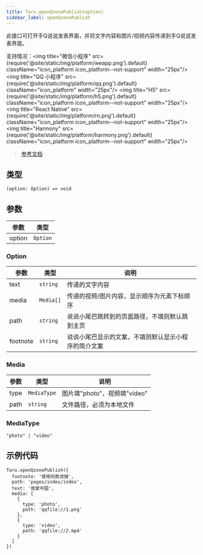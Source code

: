 ```yaml
---
title: Taro.openQzonePublish(option)
sidebar_label: openQzonePublish
---
```


此接口可打开手Q说说发表界面，并将文字内容和图片/视频内容传递到手Q说说发表界面。

支持情况：<img title="微信小程序" src={require('@site/static/img/platform/weapp.png').default} className="icon_platform icon_platform--not-support" width="25px"/> <img title="QQ 小程序" src={require('@site/static/img/platform/qq.png').default} className="icon_platform" width="25px"/> <img title="H5" src={require('@site/static/img/platform/h5.png').default} className="icon_platform icon_platform--not-support" width="25px"/> <img title="React Native" src={require('@site/static/img/platform/rn.png').default} className="icon_platform icon_platform--not-support" width="25px"/> <img title="Harmony" src={require('@site/static/img/platform/harmony.png').default} className="icon_platform icon_platform--not-support" width="25px"/>

> [参考文档](https://q.qq.com/wiki/develop/miniprogram/API/open_port/port_openQzonePublish.html)

## 类型

```tsx
(option: Option) => void
```

## 参数

| 参数 | 类型 |
| --- | --- |
| option | `Option` |

### Option

| 参数 | 类型 | 说明 |
| --- | --- | --- |
| text | `string` | 传递的文字内容 |
| media | `Media[]` | 传递的视频/图片内容，显示顺序为元素下标顺序 |
| path | `string` | 说说小尾巴跳转到的页面路径，不填则默认跳到主页 |
| footnote | `string` | 说说小尾巴显示的文案，不填则默认显示小程序的简介文案 |

### Media

| 参数 | 类型 | 说明 |
| --- | --- | --- |
| type | `MediaType` | 图片填"photo"，视频填"video" |
| path | `string` | 文件路径，必须为本地文件 |

### MediaType

```tsx
"photo" | "video"
```

## 示例代码

```tsx
Taro.openQzonePublish({
  footnote: '使用同款滤镜',
  path: 'pages/index/index',
  text: '我爱中国',
  media: [
    {
      type: 'photo',
      path: 'qqfile://1.png'
    },
    {
      type: 'video',
      path: 'qqfile://2.mp4'
    }
  ]
})
```
